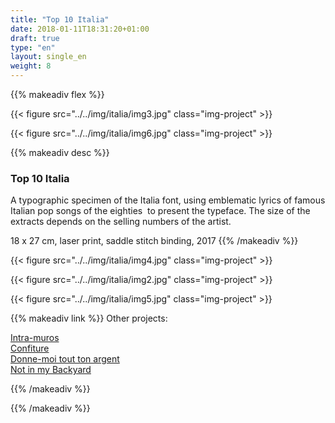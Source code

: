 ```yaml
---
title: "Top 10 Italia"
date: 2018-01-11T18:31:20+01:00
draft: true
type: "en"
layout: single_en
weight: 8
---
```


{{% makeadiv flex %}}

{{< figure src="../../img/italia/img3.jpg" class="img-project" >}}

{{< figure src="../../img/italia/img6.jpg" class="img-project" >}}

{{% makeadiv desc %}}
### Top 10 Italia

A typographic specimen of the Italia font, using emblematic lyrics of famous Italian pop songs of the eighties  to present the typeface. The size of the extracts depends on the selling numbers of the artist.

18 x 27 cm, laser print, saddle stitch binding, 2017
{{% /makeadiv %}}

{{< figure src="../../img/italia/img4.jpg" class="img-project" >}}

{{< figure src="../../img/italia/img2.jpg" class="img-project" >}}

{{< figure src="../../img/italia/img5.jpg" class="img-project" >}}

{{% makeadiv link %}}
Other projects:

[Intra-muros](http://www.carolinesorin.com/en/intramuros)  
[Confiture](http://www.carolinesorin.com/en/confiture)  
[Donne-moi tout ton argent](http://www.carolinesorin.com/en/argent)  
[Not in my Backyard](http://www.carolinesorin.com/en/backyard)  

{{% /makeadiv %}}

{{% /makeadiv %}}